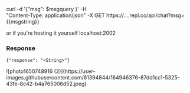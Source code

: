 

curl -d '{"msg": $msgquery }' -H <br>"Content-Type: application/json" -X GET https://....repl.co/api/chat?msg={{msgstring}}

or if you're hosting it yourself  localhost:2002

<h3>Response</h3>

```
{"response": "<String>"}
```

 </p>
</p>
![photo1650748916 (2)](https://user-images.githubusercontent.com/61394844/164946376-87dd1cc1-5325-43fe-8c42-b4a765006d52.jpeg)
